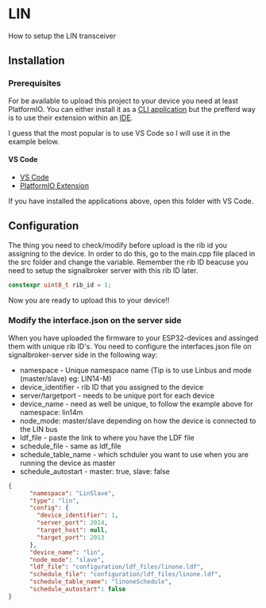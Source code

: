 # LIN

How to setup the LIN transceiver

## Installation 

### Prerequisites

For be available to upload this project to your device you need at least PlatformIO. 
You can either install it as a [CLI application](https://docs.platformio.org/en/latest/core/index.html#) but the prefferd way is to use their extension within an [IDE](https://docs.platformio.org/en/latest/integration/ide/pioide.html#).

I guess that the most popular is to use VS Code so I will use it in the example below.

#### VS Code

* [VS Code](https://code.visualstudio.com/)
* [PlatformIO Extension](https://marketplace.visualstudio.com/items?itemName=platformio.platformio-ide)

If you have installed the applications above, open this folder with VS Code.  

## Configuration

The thing you need to check/modify before upload is the rib id you assigning to the device. In order to do this, go to the main.cpp file placed in the src folder and change the variable. Remember the rib ID beacuse you need to setup the signalbroker server with this rib ID later. 

```cpp 
constexpr uint8_t rib_id = 1;
```

Now you are ready to upload this to your device!!

### Modify the interface.json on the server side

When you have uploaded the firmware to your ESP32-devices and assinged them with unique rib ID's. You need to configure the interfaces.json file on signalbroker-server side in the following way:

* namespace - Unique namespace name (Tip is to use Linbus and mode (master/slave) eg: LIN14-M)
* device_identifier - rib ID that you assigned to the device
* server/targetport - needs to be unique port for each device
* device_name - need as well be unique, to follow the example above for namespace: lin14m
* node_mode: master/slave depending on how the device is connected to the LIN bus
* ldf_file - paste the link to where you have the LDF file
* schedule_file - same as ldf_file
* schedule_table_name - which schduler you want to use when you are running the device as master
* schedule_autostart - master: true, slave: false
```json 
{
      "namespace": "LinSlave",
      "type": "lin",
      "config": {
        "device_identifier": 1,
        "server_port": 2014,
        "target_host": null,
        "target_port": 2013
      },
      "device_name": "lin",
      "node_mode": "slave",
      "ldf_file": "configuration/ldf_files/linone.ldf",
      "schedule_file": "configuration/ldf_files/linone.ldf",
      "schedule_table_name": "linoneSchedule",
      "schedule_autostart": false
}
```
